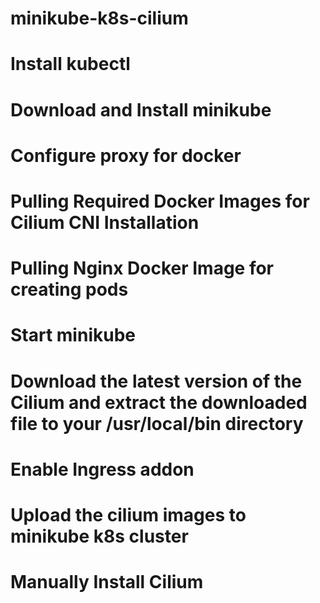 # minikube-k8s-cilium
# Install kubectl
# Download and Install minikube
# Configure proxy for docker
# Pulling Required Docker Images for Cilium CNI Installation
# Pulling Nginx Docker Image for creating pods
# Start minikube
# Download the latest version of the Cilium and extract the downloaded file to your /usr/local/bin directory
# Enable Ingress addon
# Upload the cilium images to minikube k8s cluster
# Manually Install Cilium 




